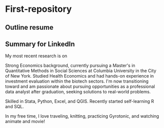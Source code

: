 # First-repository

## Outline resume

## Summary for LinkedIn

My most recent research is on 

Strong Economics background, currently pursuing a Master's in Quantitative Methods in Social Sciences at Columbia University in the City of New York. Studied Health Economics and had hands-on experience in investment evaluation within the biotech sectors. I'm now transitioning toward and am passionate about pursuing opportunities as a professional data analyst after graduation, seeking solutions to real-world problems.

Skilled in Stata, Python, Excel, and QGIS. Recently started self-learning R and SQL.

In my free time, I love traveling, knitting, practicing Gyrotonic, and watching animate and movie!
